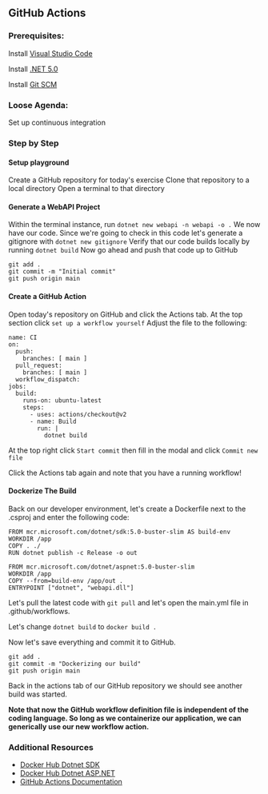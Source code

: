 ## GitHub Actions

### Prerequisites:

Install [Visual Studio Code](https://code.visualstudio.com/)

Install [.NET 5.0](https://dotnet.microsoft.com/download/dotnet/5.0)

Install [Git SCM](https://git-scm.com/downloads)


### Loose Agenda:

Set up continuous integration


### Step by Step

#### Setup playground

Create a GitHub repository for today's exercise
Clone that repository to a local directory
Open a terminal to that directory


#### Generate a WebAPI Project

Within the terminal instance, run ```dotnet new webapi -n webapi -o .``` 
We now have our code. Since we're going to check in this code let's generate a gitignore with ```dotnet new gitignore```
Verify that our code builds locally by running ```dotnet build```
Now go ahead and push that code up to GitHub

```
git add .
git commit -m "Initial commit"
git push origin main

```


#### Create a GitHub Action

Open today's repository on GitHub and click the Actions tab.
At the top section click ```set up a workflow yourself```
Adjust the file to the following:

```
name: CI
on:
  push:
    branches: [ main ]
  pull_request:
    branches: [ main ]
  workflow_dispatch:
jobs:
  build:
    runs-on: ubuntu-latest
    steps:
      - uses: actions/checkout@v2
      - name: Build 
        run: |
          dotnet build

```

At the top right click ```Start commit``` then fill in the modal and click ```Commit new file``` 

Click the Actions tab again and note that you have a running workflow! 


#### Dockerize The Build

Back on our developer environment, let's create a Dockerfile next to the .csproj and enter the following code:

```
FROM mcr.microsoft.com/dotnet/sdk:5.0-buster-slim AS build-env
WORKDIR /app
COPY . ./
RUN dotnet publish -c Release -o out

FROM mcr.microsoft.com/dotnet/aspnet:5.0-buster-slim
WORKDIR /app
COPY --from=build-env /app/out .
ENTRYPOINT ["dotnet", "webapi.dll"]

```

Let's pull the latest code with ```git pull``` and let's open the main.yml file in .github/workflows.

Let's change ```dotnet build``` to ```docker build .```

Now let's save everything and commit it to GitHub.

```
git add .
git commit -m "Dockerizing our build"
git push origin main

```

Back in the actions tab of our GitHub repository we should see another build was started.

**Note that now the GitHub workflow definition file is independent of the coding language. So long as we containerize our application, we can generically use our new workflow action.**


### Additional Resources

- [Docker Hub Dotnet SDK](https://hub.docker.com/_/microsoft-dotnet-sdk)
- [Docker Hub Dotnet ASP.NET](https://hub.docker.com/_/microsoft-dotnet-aspnet)
- [GitHub Actions Documentation](https://docs.github.com/en/actions)
